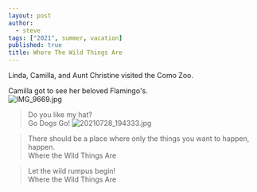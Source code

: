 ```yaml
---
layout: post
author:
  - steve
tags: ["2021", summer, vacation]
published: true
title: Where The Wild Things Are
---
```

Linda, Camilla, and Aunt Christine visited the Como Zoo.

Camilla got to see her beloved Flamingo's.  
![IMG_9669.jpg]({{site.baseurl}}/assets/media/IMG_9669.jpg)

>Do you like my hat?  
>Go Dogs Go!
![20210728_194333.jpg]({{site.baseurl}}/assets/media/20210728_194333.jpg)

>There should be a place where only the things you want to happen, happen.  
>Where the Wild Things Are

>Let the wild rumpus begin!  
>Where the Wild Things Are
